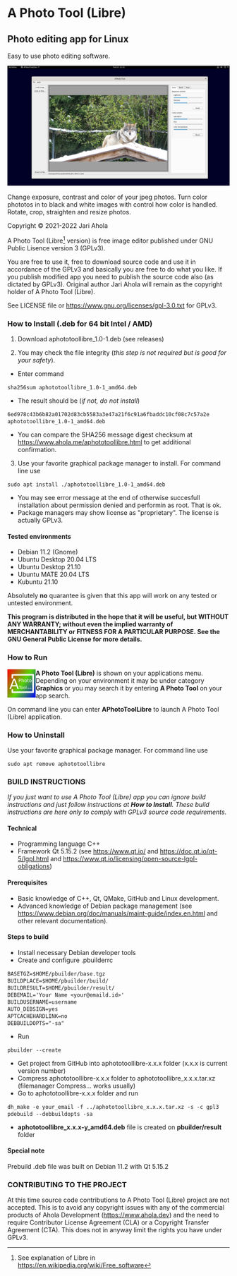 # A Photo Tool (Libre)

## Photo editing app for Linux

Easy to use photo editing software.

![A Photo Tool Libre on Debian desktop](/pics/APhotoTool(Libre)Debian.png)
   
Change exposure, contrast and color of your jpeg photos.
Turn color phototos in to black and white images with control how color is handled.
Rotate, crop, straighten and resize photos.

Copyright © 2021-2022 Jari Ahola

A Photo Tool (Libre[^1] version) is free image editor published under GNU Public Lisence version 3 (GPLv3).

[^1]: See explanation of Libre in https://en.wikipedia.org/wiki/Free_software

You are free to use it, free to download source code and use it in accordance of the GPLv3 and basically
you are free to do what you like. If you publish modified app you need to publish the source code also
(as dictated by GPLv3). Original author Jari Ahola will remain as the copyright holder of A Photo Tool
(Libre).

See LICENSE file or https://www.gnu.org/licenses/gpl-3.0.txt for GPLv3.

### How to Install (.deb for 64 bit Intel / AMD)

1. Download aphototoollibre_1.0-1.deb (see releases)

2. You may check the file integrity (*this step is not required but is good for your safety*). 
- Enter command
```
sha256sum aphototoollibre_1.0-1_amd64.deb
```
- The result should be (*if not, do not install*)
```
6ed978c43b6b82a01702d83cb5583a3e47a21f6c91a6fbaddc10cf08c7c57a2e  aphototoollibre_1.0-1_amd64.deb
```
- You can compare the SHA256 message digest checksum at https://www.ahola.me/aphototoollibre.html to get additional confirmation.

3. Use your favorite graphical package manager to install. For command line use
```
sudo apt install ./aphototoollibre_1.0-1_amd64.deb
```
   - You may see error message at the end of otherwise succesfull installation about permission denied and performin as root. That is ok.
   - Package managers may show license as "proprietary". The license is actually GPLv3.

#### Tested environments
- Debian 11.2 (Gnome)
- Ubuntu Desktop 20.04 LTS
- Ubuntu Desktop 21.10
- Ubuntu MATE 20.04 LTS
- Kubuntu 21.10 

Absolutely **no** quarantee is given that this app will work on any tested or untested environment.

**This program is distributed in the hope that it will be useful, but WITHOUT ANY WARRANTY; without even the implied warranty of
MERCHANTABILITY or FITNESS FOR A PARTICULAR PURPOSE. See the GNU General Public License for more details.**


### How to Run

<img align="left" src="https://github.com/aphototool/A-Photo-Tool-Libre/blob/main/pics/APhotoToolLibreIcon.png?raw=true">

**A Photo Tool (Libre)** is shown on your applications menu. Depending on your environment it may be under category **Graphics** or you may search it by entering **A Photo Tool** on your app search.

On command line you can enter **APhotoToolLibre** to launch A Photo Tool (Libre) application.

### How to Uninstall

Use your favorite graphical package manager. For command line use
```
sudo apt remove aphototoollibre
```


### BUILD INSTRUCTIONS

*If you just want to use A Photo Tool (Libre) app you can ignore build instructions and just follow instructions at **How to Install**. These build instructions are here only to comply with GPLv3 source code requirements.*

#### Technical
- Programming language C++
- Framework Qt 5.15.2 (see https://www.qt.io/ and https://doc.qt.io/qt-5/lgpl.html and https://www.qt.io/licensing/open-source-lgpl-obligations)

#### Prerequisites
- Basic knowledge of C++, Qt, QMake, GitHub and Linux development.
- Advanced knowledge of Debian package management (see https://www.debian.org/doc/manuals/maint-guide/index.en.html and other relevant documentation).

#### Steps to build
- Install necessary Debian developer tools
- Create and configure .pbuilderrc
```
BASETGZ=$HOME/pbuilder/base.tgz
BUILDPLACE=$HOME/pbuilder/build/
BUILDRESULT=$HOME/pbuilder/result/
DEBEMAIL='Your Name <your@emaild.id>'
BUILDUSERNAME=username
AUTO_DEBSIGN=yes
APTCACHEHARDLINK=no
DEBBUILDOPTS="-sa"
```
- Run
```
pbuilder --create
```
- Get project from GitHub into aphototoollibre-x.x.x folder (x.x.x is current version number)
- Compress aphototoollibre-x.x.x folder to aphototoollibre_x.x.x.tar.xz (filemanager Compress... works usually)
- Go to aphototoollibre-x.x.x folder and run
```
dh_make -e your_email -f ../aphototoollibre_x.x.x.tar.xz -s -c gpl3
pdebuild --debbuildopts -sa
```
- **aphototoollibre_x.x.x-y_amd64.deb** file is created on **pbuilder/result** folder

#### Special note

Prebuild .deb file was built on Debian 11.2 with Qt 5.15.2



### CONTRIBUTING TO THE PROJECT

At this time source code contributions to A Photo Tool (Libre) project are not accepted. This is to avoid any copyright issues with any of the commercial
products of Ahola Development (https://www.ahola.dev) and the need to require Contributor License Agreement (CLA) or a Copyright Transfer Agreement (CTA).
This does not in anyway limit the rights you have under GPLv3.
